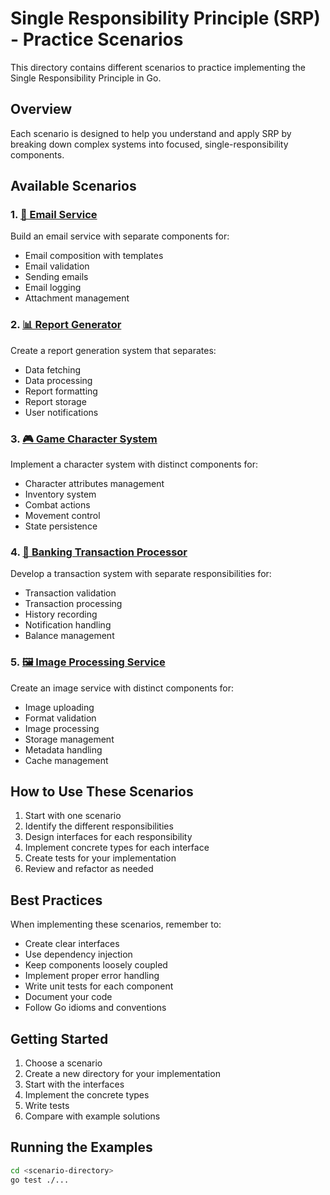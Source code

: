 # Single Responsibility Principle (SRP) - Practice Scenarios

This directory contains different scenarios to practice implementing the Single Responsibility Principle in Go.

## Overview

Each scenario is designed to help you understand and apply SRP by breaking down complex systems into focused, single-responsibility components.

## Available Scenarios

### 1. [📧 Email Service](./email_services/README.md)
Build an email service with separate components for:
- Email composition with templates
- Email validation
- Sending emails
- Email logging
- Attachment management

### 2. [📊 Report Generator](./report_generator/README.md)
Create a report generation system that separates:
- Data fetching
- Data processing
- Report formatting
- Report storage
- User notifications

### 3. [🎮 Game Character System](./game_character_system/README.md)
Implement a character system with distinct components for:
- Character attributes management
- Inventory system
- Combat actions
- Movement control
- State persistence

### 4. [🏦 Banking Transaction Processor](./banking_transaction_processor/README.md)
Develop a transaction system with separate responsibilities for:
- Transaction validation
- Transaction processing
- History recording
- Notification handling
- Balance management

### 5. [🖼️ Image Processing Service](./image_processing_service/README.md)
Create an image service with distinct components for:
- Image uploading
- Format validation
- Image processing
- Storage management
- Metadata handling
- Cache management

## How to Use These Scenarios

1. Start with one scenario
2. Identify the different responsibilities
3. Design interfaces for each responsibility
4. Implement concrete types for each interface
5. Create tests for your implementation
6. Review and refactor as needed

## Best Practices

When implementing these scenarios, remember to:
- Create clear interfaces
- Use dependency injection
- Keep components loosely coupled
- Implement proper error handling
- Write unit tests for each component
- Document your code
- Follow Go idioms and conventions

## Getting Started

1. Choose a scenario
2. Create a new directory for your implementation
3. Start with the interfaces
4. Implement the concrete types
5. Write tests
6. Compare with example solutions

## Running the Examples

```bash
cd <scenario-directory>
go test ./...
```